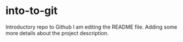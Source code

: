 # into-to-git
Introductory repo to Github
I am editing the README file. Adding some more details about the project description.
